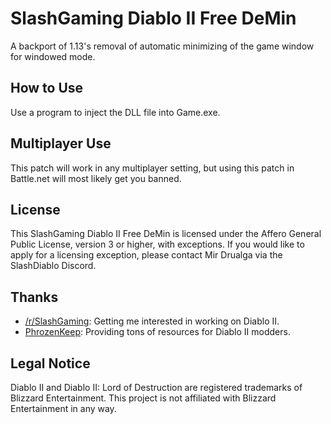 # SlashGaming Diablo II Free DeMin
A backport of 1.13's removal of automatic minimizing of the game window for windowed mode.

## How to Use
Use a program to inject the DLL file into Game.exe.

## Multiplayer Use
This patch will work in any multiplayer setting, but using this patch in Battle.net will most likely get you banned.

## License
This SlashGaming Diablo II Free DeMin is licensed under the Affero General Public License, version 3 or higher, with exceptions. If you would like to apply for a licensing exception, please contact Mir Drualga via the SlashDiablo Discord.

## Thanks
- [/r/SlashGaming](https://www.reddit.com/r/slashdiablo/): Getting me interested in working on Diablo II.
- [PhrozenKeep](https://d2mods.info): Providing tons of resources for Diablo II modders.

## Legal Notice
Diablo II and Diablo II: Lord of Destruction are registered trademarks of Blizzard Entertainment. This project is not affiliated with Blizzard Entertainment in any way.
